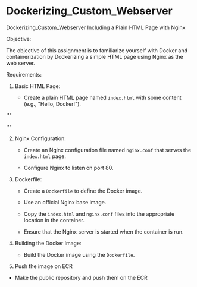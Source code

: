 # Dockerizing_Custom_Webserver
Dockerizing_Custom_Webserver Including a Plain HTML Page with Nginx

Objective:

The objective of this assignment is to familiarize yourself with Docker and containerization by Dockerizing a simple HTML page using Nginx as the web server.

Requirements:

1. Basic HTML Page:

   - Create a plain HTML page named `index.html` with some content (e.g., "Hello, Docker!").

'''

'''

2. Nginx Configuration:

   - Create an Nginx configuration file named `nginx.conf` that serves the `index.html` page.

   - Configure Nginx to listen on port 80.

3. Dockerfile:

   - Create a `Dockerfile` to define the Docker image.

   - Use an official Nginx base image.

   - Copy the `index.html` and `nginx.conf` files into the appropriate location in the container.

   - Ensure that the Nginx server is started when the container is run.

4. Building the Docker Image:

   - Build the Docker image using the `Dockerfile`.

5. Push the image on ECR

  - Make the public repository and push them on the ECR
